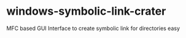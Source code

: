 windows-symbolic-link-crater
============================

MFC based GUI Interface to create symbolic link for directories easy
